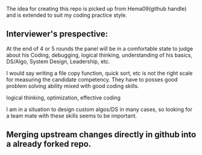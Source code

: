 The idea for creating this repo is picked up from Hema09(github handle) and is extended to suit my coding practice style.

## Interviewer's prespective:
 At the end of 4 or 5 rounds the panel will be in a comfortable state to judge about his 
 Coding, 
 debugging, 
 logical thinking, 
 understanding of his basics, DS/Algo, System Design, Leadership, etc.
 
 I would say writing a file copy function, quick sort, etc is not the right scale for measuring the candidate competency. They have to posses good problem solving ability mixed with good coding skills.
 
 logical thinking, optimization, effective coding
 
 I am in a situation to design custom algos/DS in many cases, so looking for a team mate with these skills seems to be important.
 
 ## Merging upstream changes directly in github into a already forked repo.
